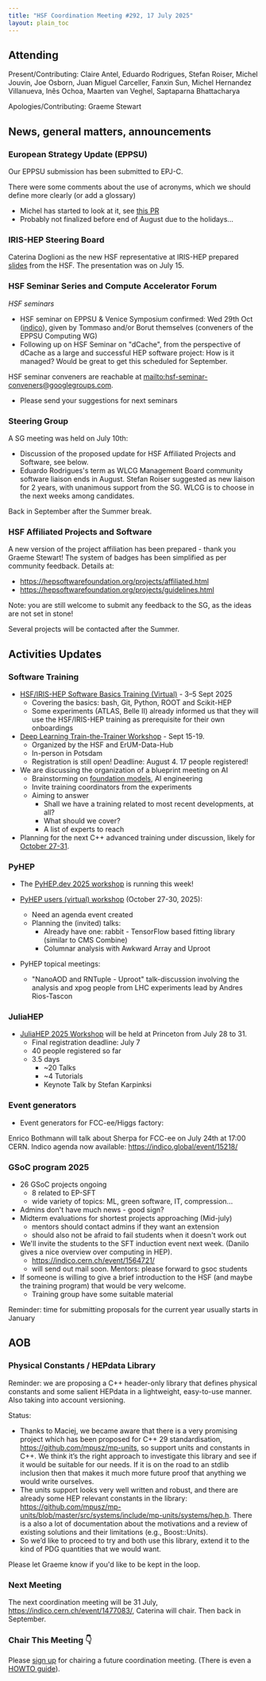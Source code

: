 ```yaml
---
title: "HSF Coordination Meeting #292, 17 July 2025"
layout: plain_toc
---
```


## Attending

Present/Contributing: Claire Antel, Eduardo Rodrigues, Stefan Roiser, Michel Jouvin, Joe Osborn, Juan Miguel Carceller, Fanxin Sun, Michel Hernandez Villanueva, Inês Ochoa, Maarten van Veghel, Saptaparna Bhattacharya

Apologies/Contributing: Graeme Stewart


## News, general matters, announcements

### European Strategy Update (EPPSU) 

Our EPPSU submission has been submitted to EPJ-C.

There were some comments about the use of acronyms, which we should define more clearly (or add a glossary)
* Michel has started to look at it, see [this PR](https://github.com/HSF/EPPSU-2025-Paper/pull/21)
* Probably not finalized before end of August due to the holidays...

### IRIS-HEP Steering Board

Caterina Doglioni as the new HSF representative at IRIS-HEP prepared [slides](https://docs.google.com/presentation/d/1zrV0P_kIDxwDS9bZsYYE6S3HXPUsaEXfKkQUYr8EjmA/edit?usp=sharing) from the HSF. The presentation was on July 15.

### HSF Seminar Series and Compute Accelerator Forum

*HSF seminars*
- HSF seminar on EPPSU & Venice Symposium confirmed: Wed 29th Oct ([indico](https://indico.cern.ch/event/1481829/)), given by Tommaso and/or Borut themselves (conveners of the EPPSU Computing WG)
- Following up on HSF Seminar on "dCache", from the perspective of dCache as a large and successful HEP software project: How is it managed? Would be great to get this scheduled for September.


HSF seminar conveners are reachable at <mailto:hsf-seminar-conveners@googlegroups.com>.

- Please send your suggestions for next seminars

### Steering Group

A SG meeting was held on July 10th:
- Discussion of the proposed update for HSF Affiliated Projects and Software, see below.
- Eduardo Rodrigues's term as WLCG Management Board community software liaison ends in August. Stefan Roiser suggested as new liaison for 2 years, with unanimous support from the SG. WLCG is to choose in the next weeks among candidates.

Back in September after the Summer break.

### HSF Affiliated Projects and Software

A new version of the project affiliation has been prepared - thank you Graeme Stewart! The system of badges has been simplified as per community feedback. Details at:
- <https://hepsoftwarefoundation.org/projects/affiliated.html>
- <https://hepsoftwarefoundation.org/projects/guidelines.html>

Note: you are still welcome to submit any feedback to the SG, as the ideas are not set in stone!

Several projects will be contacted after the Summer.

## Activities Updates

### Software Training

- [HSF/IRIS-HEP Software Basics Training (Virtual)](https://indico.cern.ch/event/1569915/) - 3–5 Sept 2025
    - Covering the basics: bash, Git, Python, ROOT and Scikit-HEP
    - Some experiments (ATLAS, Belle II) already informed us that they will use the HSF/IRIS-HEP training as prerequisite for their own onboardings
- [Deep Learning Train-the-Trainer Workshop](https://indico.desy.de/event/47263/) - Sept 15-19.
    - Organized by the HSF and ErUM-Data-Hub
    - In-person in Potsdam
    - Registration is still open! Deadline: August 4. 17 people registered!
- We are discussing the organization of a blueprint meeting on AI
    - Brainstorming on [foundation models](https://en.wikipedia.org/wiki/Foundation_model), AI engineering
    - Invite training coordinators from the experiments
    - Aiming to answer 
        - Shall we have a training related to most recent developments, at all?
        - What should we cover? 
        - A list of experts to reach
- Planning for the next C++ advanced training under discussion, likely for [October 27-31](https://indico.cern.ch/event/1549051/).


### PyHEP

- The [PyHEP.dev 2025 workshop](https://indico.cern.ch/e/PyHEP2025.dev) is running this week!
- [PyHEP users (virtual) workshop](https://indico.cern.ch/e/PyHEP2025) (October 27-30, 2025):
    - Need an agenda event created
    - Planning the (invited) talks:
        - Already have one: rabbit - TensorFlow based fitting library (similar to CMS Combine)
        - Columnar analysis with Awkward Array and Uproot 

- PyHEP topical meetings:
    - "NanoAOD and RNTuple - Uproot" talk-discussion involving the analysis and xpog people from LHC experiments lead by Andres Rios-Tascon

### JuliaHEP

- [JuliaHEP 2025 Workshop](https://indico.cern.ch/event/1488852/) will be held at Princeton from July 28 to 31.
    - Final registration deadline: July 7
    - 40 people registered so far
    - 3.5 days
        - ~20 Talks
        - ~4 Tutorials
        - Keynote Talk by Stefan Karpinksi

### Event generators

- Event generators for FCC-ee/Higgs factory:

Enrico Bothmann will talk about Sherpa for FCC-ee on July 24th at 17:00 CERN. Indico agenda now available: <https://indico.global/event/15218/>

### GSoC program 2025

- 26 GSoC projects ongoing
    - 8 related to EP-SFT
    - wide variety of topics: ML, green software, IT, compression...
- Admins don't have much news - good sign?
- Midterm evaluations for shortest projects approaching (Mid-july)
    - mentors should contact admins if they want an extension
    - should also not be afraid to fail students when it doesn't work out
- We'll invite the students to the SFT induction event next week. (Danilo gives a nice overview over computing in HEP).
    - <https://indico.cern.ch/event/1564721/>
    - will send out mail soon. Mentors: please forward to gsoc students
- If someone is willing to give a brief introduction to the HSF (and maybe the training program) that would be very welcome.
    - Training group have some suitable material

Reminder: time for submitting proposals for the current year usually starts in January

## AOB

### Physical Constants / HEPdata Library

Reminder: we are proposing a C++ header-only library that defines physical constants and some salient HEPdata in a lightweight, easy-to-use manner. Also taking into account versioning.

Status:
- Thanks to Maciej, we became aware that there is a very promising project which has been proposed for C++ 29 standardisation, <https://github.com/mpusz/mp-units>, so support units and constants in C++. We think it’s the right approach to investigate this library and see if it would be suitable for our needs. If it is on the road to an stdlib inclusion then that makes it much more future proof that anything we would write ourselves.
- The units support looks very well written and robust, and there are already some HEP relevant constants in the library: <https://github.com/mpusz/mp-units/blob/master/src/systems/include/mp-units/systems/hep.h>. There is a also a lot of documentation about the motivations and a review of existing solutions and their limitations (e.g., Boost::Units).
- So we’d like to proceed to try and both use this library, extend it to the kind of PDG quantities that we would want.

Please let Graeme know if you'd like to be kept in the loop.

### Next Meeting

The next coordination meeting will be 31 July, <https://indico.cern.ch/event/1477083/>, Caterina will chair. Then back in September.

### Chair This Meeting 👇

Please [sign up](https://docs.google.com/spreadsheets/d/1Z1Z4payCpieOLiVFcC6y9j-KCj71u6xX232LHUgIHfI/edit) for chairing a future coordination meeting. (There is even a [HOWTO guide](s://hepsoftwarefoundation.org/organization/running-meetings.html)).

